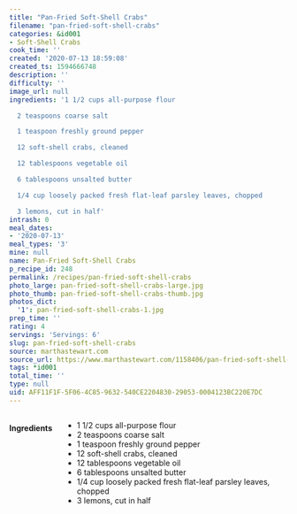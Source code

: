 ```yaml
---
title: "Pan-Fried Soft-Shell Crabs"
filename: "pan-fried-soft-shell-crabs"
categories: &id001
- Soft-Shell Crabs
cook_time: ''
created: '2020-07-13 18:59:08'
created_ts: 1594666748
description: ''
difficulty: ''
image_url: null
ingredients: '1 1/2 cups all-purpose flour

  2 teaspoons coarse salt

  1 teaspoon freshly ground pepper

  12 soft-shell crabs, cleaned

  12 tablespoons vegetable oil

  6 tablespoons unsalted butter

  1/4 cup loosely packed fresh flat-leaf parsley leaves, chopped

  3 lemons, cut in half'
intrash: 0
meal_dates:
- '2020-07-13'
meal_types: '3'
mine: null
name: Pan-Fried Soft-Shell Crabs
p_recipe_id: 248
permalink: /recipes/pan-fried-soft-shell-crabs
photo_large: pan-fried-soft-shell-crabs-large.jpg
photo_thumb: pan-fried-soft-shell-crabs-thumb.jpg
photos_dict:
  '1': pan-fried-soft-shell-crabs-1.jpg
prep_time: ''
rating: 4
servings: 'Servings: 6'
slug: pan-fried-soft-shell-crabs
source: marthastewart.com
source_url: https://www.marthastewart.com/1158406/pan-fried-soft-shell-crabs
tags: *id001
total_time: ''
type: null
uid: AFF11F1F-5F06-4C85-9632-540CE2204830-29053-0004123BC220E7DC
---
```

<div class="large-8 medium-7 columns" id="writeup">	</div><!-- #writeup -->
</div><!-- #row-one -->
<div class="row" id="row-two">	<div class="medium-4 small-5 columns" id="ingredients"><h4>Ingredients</h4><div class="box box-ingredients content"><ul>
<li>1 1/2 cups all-purpose flour</li>
<li>2 teaspoons coarse salt</li>
<li>1 teaspoon freshly ground pepper</li>
<li>12 soft-shell crabs, cleaned</li>
<li>12 tablespoons vegetable oil</li>
<li>6 tablespoons unsalted butter</li>
<li>1/4 cup loosely packed fresh flat-leaf parsley leaves, chopped</li>
<li>3 lemons, cut in half</li>
</ul>
</div>	</div>	<div class="medium-6 small-7 columns" id="directions">	</div>
